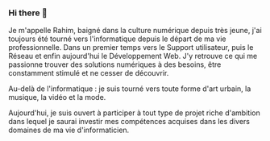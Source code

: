 ### Hi there 👋

Je m'appelle Rahim, baigné dans la culture numérique depuis très jeune, j'ai toujours été tourné vers l'informatique depuis le départ de ma vie professionnelle.
Dans un premier temps vers le Support utilisateur, puis le Réseau et enfin aujourd'hui le Développement Web.
J'y retrouve ce qui me passionne trouver des solutions numériques à des besoins, être constamment stimulé et ne cesser de découvrir.

Au-delà de l'informatique : je suis tourné vers toute forme d'art urbain, la musique, la vidéo et la mode.

Aujourd'hui, je suis ouvert à participer à tout type de projet riche d'ambition dans lequel je saurai investir mes compétences acquises dans les divers domaines de ma vie d'informaticien.  

<!--
**rahim-hamadou/rahim-hamadou** is a ✨ _special_ ✨ repository because its `README.md` (this file) appears on your GitHub profile.

Here are some ideas to get you started:

- 🔭 I’m currently working on ...
- 🌱 I’m currently learning ...
- 👯 I’m looking to collaborate on ...
- 🤔 I’m looking for help with ...
- 💬 Ask me about ...
- 📫 How to reach me: ...
- 😄 Pronouns: ...
- ⚡ Fun fact: ...
-->

